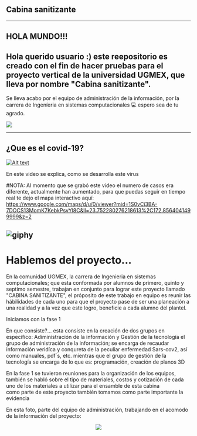 ## Cabina sanitizante
---
## HOLA MUNDO!!! 
Hola querido usuario :) este reepositorio es creado con el fin de hacer pruebas para el proyecto vertical de la universidad UGMEX,
que lleva por nombre "Cabina sanitizante".
---
Se lleva acabo por el equipo de administración de la información, por la carrera de Ingeníeria en sistemas computacionales 💻
espero sea de tu agrado.
<p align = "centro">
  <img src = "https://user-images.githubusercontent.com/93176932/139614984-893f1a2b-6cf0-4d8e-8372-324b226504ae.png" />
</p>

---

## ¿Que es el covid-19?
[![Alt text](https://img.youtube.com/vi/eCdRxHepJiI/0.jpg)](https://youtu.be/eCdRxHepJiI)

En este video se explica, como se desarrolla este virus

#NOTA: Al momento que se grabó este video el numero de casos era diferente, actualmente han aumentado, para que puedas seguir en tiempo real te dejo el mapa interactivo aquí: https://www.google.com/maps/d/u/0/viewer?mid=1S0vCi3BA-7DOCS13MomK7KebkPsvYl8C&ll=23.752280276218613%2C172.8564041499999&z=2


![giphy](https://user-images.githubusercontent.com/93176932/139748562-6af7b364-dc17-47c0-b7a2-84c57d0ea8e7.gif)
---
# Hablemos del proyecto...
En la comunidad UGMEX, la carrera de Ingenieria en sistemas computacionales; que esta conformada por alumnos de primero, quinto y septimo semestre, trabajan en conjunto para lograr este proyecto llamado "CABINA SANITIZANTE", el próposito de este trabajo en equipo es reunir las hábilidades de cada uno para que el proyecto pase de ser una planeación a una realidad y a la vez que este logro, beneficie a cada alumno del plantel.

Iniciamos con la fase 1

En que consiste?...
esta consiste en la creación de dos grupos en especifíco: Adiministración de la información y Gestión de la tecnología 
el grupo de administración de la información; se encarga de recaudar información veridíca y conqureta de la peculiar enfermedad Sars-cov2, así como manuales, pdf´s, etc. mientras que el grupo de gestión de la tecnología se encarga de lo que es: programación, creación de planos 3D

En la fase 1 se tuvieron reuniones para la organización de los equipos, también se habló sobre el tipo de materiales, costos y cotización de cada uno de los materiales a utilizar para el ensamble de esta cabina  
como parte de este proyecto también tomamos como parte importante la evidencia 


En esta foto, parte del equipo de administración, trabajando en el acomodo de la información del proyecto:

<p align="center">
  <img src="https://user-images.githubusercontent.com/93176932/139327342-93db1ad0-ea67-4fce-aa2b-18e386fef19f.jpeg" />
</p>
 
